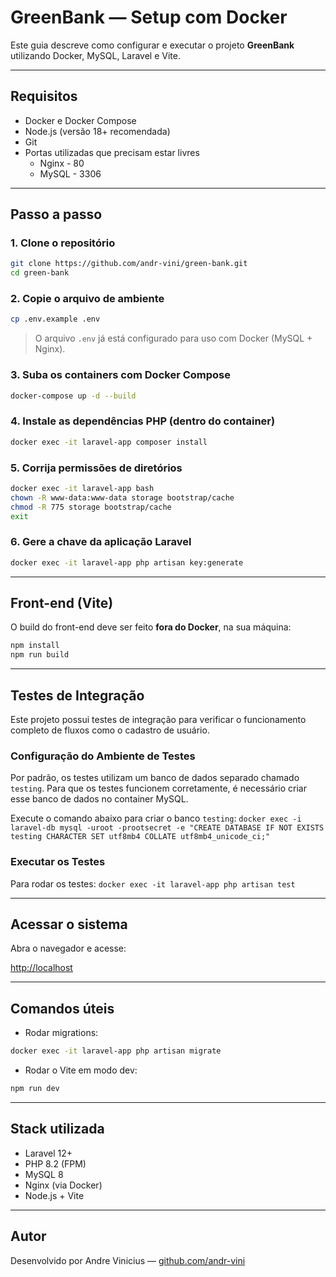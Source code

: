 #  GreenBank — Setup com Docker

Este guia descreve como configurar e executar o projeto **GreenBank** utilizando Docker, MySQL, Laravel e Vite.

---

##  Requisitos

- Docker e Docker Compose
- Node.js (versão 18+ recomendada)
- Git
- Portas utilizadas que precisam estar livres
	- Nginx - 80
	- MySQL - 3306

---

##  Passo a passo

### 1. Clone o repositório

```bash
git clone https://github.com/andr-vini/green-bank.git
cd green-bank
```

### 2. Copie o arquivo de ambiente

```bash
cp .env.example .env
```

> O arquivo `.env` já está configurado para uso com Docker (MySQL + Nginx).

### 3. Suba os containers com Docker Compose

```bash
docker-compose up -d --build
```

### 4. Instale as dependências PHP (dentro do container)

```bash
docker exec -it laravel-app composer install
```

### 5. Corrija permissões de diretórios

```bash
docker exec -it laravel-app bash
chown -R www-data:www-data storage bootstrap/cache
chmod -R 775 storage bootstrap/cache
exit
```

### 6. Gere a chave da aplicação Laravel

```bash
docker exec -it laravel-app php artisan key:generate
```

---

##  Front-end (Vite)

O build do front-end deve ser feito **fora do Docker**, na sua máquina:

```bash
npm install
npm run build
```

---
##  Testes de Integração

Este projeto possui testes de integração para verificar o funcionamento completo de fluxos como o cadastro de usuário.

###  Configuração do Ambiente de Testes

Por padrão, os testes utilizam um banco de dados separado chamado `testing`. Para que os testes funcionem corretamente, é necessário criar esse banco de dados no container MySQL.

Execute o comando abaixo para criar o banco `testing`:
`docker exec -i laravel-db mysql -uroot -prootsecret -e "CREATE DATABASE IF NOT EXISTS testing CHARACTER SET utf8mb4 COLLATE utf8mb4_unicode_ci;"`

###  Executar os Testes

Para rodar os testes:
`docker exec -it laravel-app php artisan test`

---
##  Acessar o sistema

Abra o navegador e acesse:

 [http://localhost](http://localhost)

---

##  Comandos úteis

- Rodar migrations:

```bash
docker exec -it laravel-app php artisan migrate
```

- Rodar o Vite em modo dev:

```bash
npm run dev
```

---

##  Stack utilizada

- Laravel 12+
- PHP 8.2 (FPM)
- MySQL 8
- Nginx (via Docker)
- Node.js + Vite

---

##  Autor

Desenvolvido por Andre Vinicius — [github.com/andr-vini](https://github.com/andr-vini)
